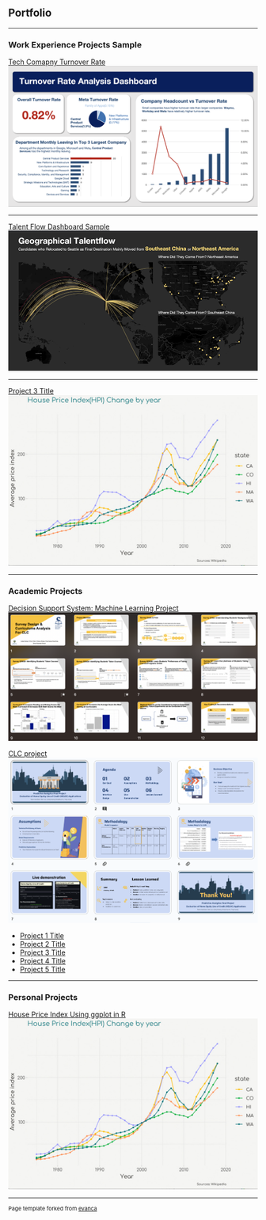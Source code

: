 ## Portfolio

---

### Work Experience Projects Sample 

[Tech Comapny Turnover Rate](/sample_page)
<img src="images/image1.png?raw=true"/>

---
[Talent Flow Dashboard Sample](/pdf/sample_presentation.pdf)
<img src="images/image2.png?raw=true"/>

---
[Project 3 Title](http://example.com/)
<img src="images/353D5D85-4DDF-4110-ADC6-4552D4F87712.JPG?raw=true"/>

---

### Academic Projects

[Decision Support System: Machine Learning Project](/sample_page)
<img src="images/CLC project.png?raw=true"/>

[CLC project](/sample_page)
<img src="images/decision support system.png?raw=true"/>


- [Project 1 Title](http://example.com/)
- [Project 2 Title](http://example.com/)
- [Project 3 Title](http://example.com/)
- [Project 4 Title](http://example.com/)
- [Project 5 Title](http://example.com/)

---

### Personal Projects

[House Price Index Using ggplot in R](http://example.com/)
<img src="images/353D5D85-4DDF-4110-ADC6-4552D4F87712.JPG?raw=true"/>



---
<p style="font-size:11px">Page template forked from <a href="https://github.com/evanca/quick-portfolio">evanca</a></p>
<!-- Remove above link if you don't want to attibute -->
